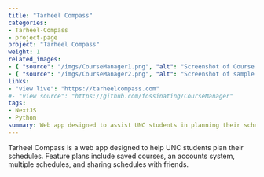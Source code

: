 ```yaml
---
title: "Tarheel Compass"
categories:
- Tarheel-Compass
- project-page
project: "Tarheel Compass"
weight: 1
related_images:
- { "source": "/imgs/CourseManager1.png", "alt": "Screenshot of Course Manager search functionality"}
- { "source": "/imgs/CourseManager2.png", "alt": "Screenshot of sample schedule in Course Manager"}
links:
- "view live": "https://tarheelcompass.com"
#- "view source": "https://github.com/fossinating/CourseManager"
tags:
- NextJS
- Python
summary: Web app designed to assist UNC students in planning their schedules
---
```

Tarheel Compass is a web app designed to help UNC students plan their schedules. Feature plans include saved courses, an accounts system, multiple schedules, and sharing schedules with friends.
